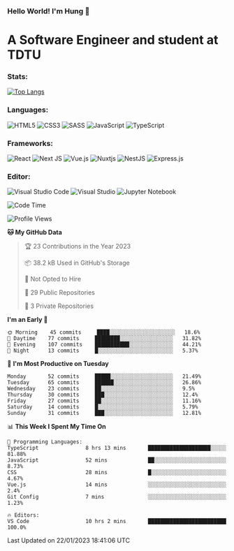 ### Hello World! I'm Hung :wave:

# A Software Engineer and student at TDTU

### Stats:
[![Top Langs](https://github-readme-stats.vercel.app/api/top-langs/?username=Kuroo-nekoo&layout=compact)](https://github.com/anuraghazra/github-readme-stats)

### Languages:
![HTML5](https://img.shields.io/badge/html5-%23E34F26.svg?style=for-the-badge&logo=html5&logoColor=%23E34F26&color=white)
![CSS3](https://img.shields.io/badge/css3-%231572B6.svg?style=for-the-badge&logo=css3&logoColor=%231572B6&color=white)
![SASS](https://img.shields.io/badge/SASS-hotpink.svg?style=for-the-badge&logo=SASS&logoColor=hotpink&color=white)
![JavaScript](https://img.shields.io/badge/javascript-%23323330.svg?style=for-the-badge&logo=javascript&color=white)
![TypeScript](https://img.shields.io/badge/typescript-%23007ACC.svg?style=for-the-badge&logo=typescript&logoColor=%23007ACC&color=white)


### Frameworks:
![React](https://img.shields.io/badge/react-%2320232a.svg?style=for-the-badge&logo=react&logoColor=%%2361DAFB&color=white)
![Next JS](https://img.shields.io/badge/Next-black?style=for-the-badge&logo=next.js&logoColor=black&color=white)
![Vue.js](https://img.shields.io/badge/vuejs-%2335495e.svg?style=for-the-badge&logo=vuedotjs&logoColor=%234FC08D&color=white)
![Nuxtjs](https://img.shields.io/badge/Nuxt-002E3B?style=for-the-badge&logo=nuxtdotjs&color=white&logoColor=#00DC82)
![NestJS](https://img.shields.io/badge/nestjs-%23E0234E.svg?style=for-the-badge&logo=nestjs&logoColor=%23E0234E&color=white)
![Express.js](https://img.shields.io/badge/express.js-%23404d59.svg?style=for-the-badge&logo=express&logoColor=%23404d59&color=white)

### Editor:
![Visual Studio Code](https://img.shields.io/badge/Visual%20Studio%20Code-0078d7.svg?style=for-the-badge&logo=visual-studio-code&logoColor=white)
![Visual Studio](https://img.shields.io/badge/Visual%20Studio-5C2D91.svg?style=for-the-badge&logo=visual-studio&logoColor=white)
![Jupyter Notebook](https://img.shields.io/badge/jupyter-%23FA0F00.svg?style=for-the-badge&logo=jupyter&logoColor=23FA0F00&color=white)

<!--START_SECTION:waka-->
![Code Time](http://img.shields.io/badge/Code%20Time-301%20hrs%2055%20mins-blue)

![Profile Views](http://img.shields.io/badge/Profile%20Views-8-blue)

**🐱 My GitHub Data** 

> 🏆 23 Contributions in the Year 2023
 > 
> 📦 38.2 kB Used in GitHub's Storage 
 > 
> 🚫 Not Opted to Hire
 > 
> 📜 29 Public Repositories 
 > 
> 🔑 3 Private Repositories  
 > 
**I'm an Early 🐤** 

```text
🌞 Morning    45 commits     ████░░░░░░░░░░░░░░░░░░░░░   18.6% 
🌆 Daytime    77 commits     ████████░░░░░░░░░░░░░░░░░   31.82% 
🌃 Evening    107 commits    ███████████░░░░░░░░░░░░░░   44.21% 
🌙 Night      13 commits     █░░░░░░░░░░░░░░░░░░░░░░░░   5.37%

```
📅 **I'm Most Productive on Tuesday** 

```text
Monday       52 commits     █████░░░░░░░░░░░░░░░░░░░░   21.49% 
Tuesday      65 commits     ██████░░░░░░░░░░░░░░░░░░░   26.86% 
Wednesday    23 commits     ██░░░░░░░░░░░░░░░░░░░░░░░   9.5% 
Thursday     30 commits     ███░░░░░░░░░░░░░░░░░░░░░░   12.4% 
Friday       27 commits     ██░░░░░░░░░░░░░░░░░░░░░░░   11.16% 
Saturday     14 commits     █░░░░░░░░░░░░░░░░░░░░░░░░   5.79% 
Sunday       31 commits     ███░░░░░░░░░░░░░░░░░░░░░░   12.81%

```


📊 **This Week I Spent My Time On** 

```text
💬 Programming Languages: 
TypeScript               8 hrs 13 mins       ████████████████████░░░░░   81.88% 
JavaScript               52 mins             ██░░░░░░░░░░░░░░░░░░░░░░░   8.73% 
CSS                      28 mins             █░░░░░░░░░░░░░░░░░░░░░░░░   4.67% 
Vue.js                   14 mins             ░░░░░░░░░░░░░░░░░░░░░░░░░   2.4% 
Git Config               7 mins              ░░░░░░░░░░░░░░░░░░░░░░░░░   1.23%

🔥 Editors: 
VS Code                  10 hrs 2 mins       █████████████████████████   100.0%

```


 Last Updated on 22/01/2023 18:41:06 UTC
<!--END_SECTION:waka-->
